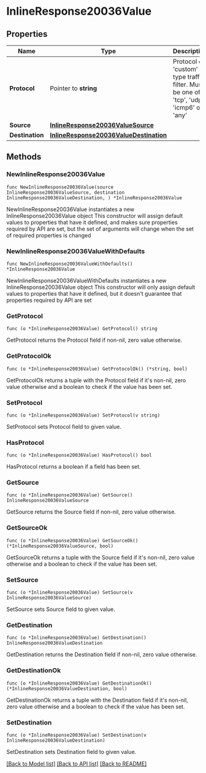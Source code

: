 # InlineResponse20036Value

## Properties

Name | Type | Description | Notes
------------ | ------------- | ------------- | -------------
**Protocol** | Pointer to **string** | Protocol of &#39;custom&#39; type traffic filter. Must be one of: &#39;tcp&#39;, &#39;udp&#39;, &#39;icmp6&#39; or &#39;any&#39; | [optional] 
**Source** | [**InlineResponse20036ValueSource**](InlineResponse20036ValueSource.md) |  | 
**Destination** | [**InlineResponse20036ValueDestination**](InlineResponse20036ValueDestination.md) |  | 

## Methods

### NewInlineResponse20036Value

`func NewInlineResponse20036Value(source InlineResponse20036ValueSource, destination InlineResponse20036ValueDestination, ) *InlineResponse20036Value`

NewInlineResponse20036Value instantiates a new InlineResponse20036Value object
This constructor will assign default values to properties that have it defined,
and makes sure properties required by API are set, but the set of arguments
will change when the set of required properties is changed

### NewInlineResponse20036ValueWithDefaults

`func NewInlineResponse20036ValueWithDefaults() *InlineResponse20036Value`

NewInlineResponse20036ValueWithDefaults instantiates a new InlineResponse20036Value object
This constructor will only assign default values to properties that have it defined,
but it doesn't guarantee that properties required by API are set

### GetProtocol

`func (o *InlineResponse20036Value) GetProtocol() string`

GetProtocol returns the Protocol field if non-nil, zero value otherwise.

### GetProtocolOk

`func (o *InlineResponse20036Value) GetProtocolOk() (*string, bool)`

GetProtocolOk returns a tuple with the Protocol field if it's non-nil, zero value otherwise
and a boolean to check if the value has been set.

### SetProtocol

`func (o *InlineResponse20036Value) SetProtocol(v string)`

SetProtocol sets Protocol field to given value.

### HasProtocol

`func (o *InlineResponse20036Value) HasProtocol() bool`

HasProtocol returns a boolean if a field has been set.

### GetSource

`func (o *InlineResponse20036Value) GetSource() InlineResponse20036ValueSource`

GetSource returns the Source field if non-nil, zero value otherwise.

### GetSourceOk

`func (o *InlineResponse20036Value) GetSourceOk() (*InlineResponse20036ValueSource, bool)`

GetSourceOk returns a tuple with the Source field if it's non-nil, zero value otherwise
and a boolean to check if the value has been set.

### SetSource

`func (o *InlineResponse20036Value) SetSource(v InlineResponse20036ValueSource)`

SetSource sets Source field to given value.


### GetDestination

`func (o *InlineResponse20036Value) GetDestination() InlineResponse20036ValueDestination`

GetDestination returns the Destination field if non-nil, zero value otherwise.

### GetDestinationOk

`func (o *InlineResponse20036Value) GetDestinationOk() (*InlineResponse20036ValueDestination, bool)`

GetDestinationOk returns a tuple with the Destination field if it's non-nil, zero value otherwise
and a boolean to check if the value has been set.

### SetDestination

`func (o *InlineResponse20036Value) SetDestination(v InlineResponse20036ValueDestination)`

SetDestination sets Destination field to given value.



[[Back to Model list]](../README.md#documentation-for-models) [[Back to API list]](../README.md#documentation-for-api-endpoints) [[Back to README]](../README.md)


